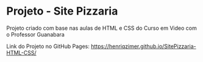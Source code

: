# Projeto - Site Pizzaria

Projeto criado com base nas aulas de HTML e CSS do Curso em Video com o Professor Guanabara

Link do Projeto no GitHub Pages: https://henriqzimer.github.io/SitePizzaria-HTML-CSS/
